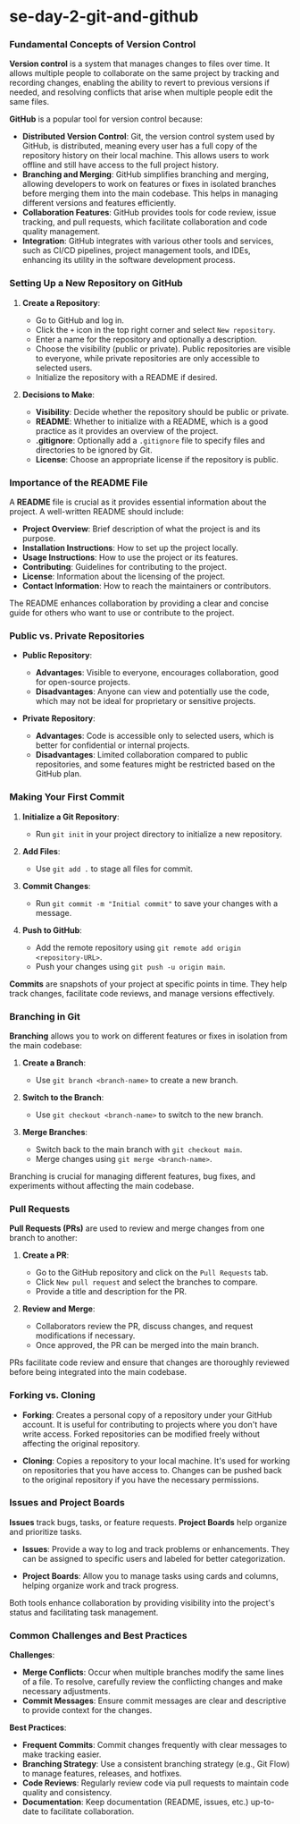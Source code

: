 # se-day-2-git-and-github

### Fundamental Concepts of Version Control

**Version control** is a system that manages changes to files over time. It allows multiple people to collaborate on the same project by tracking and recording changes, enabling the ability to revert to previous versions if needed, and resolving conflicts that arise when multiple people edit the same files.

**GitHub** is a popular tool for version control because:

- **Distributed Version Control**: Git, the version control system used by GitHub, is distributed, meaning every user has a full copy of the repository history on their local machine. This allows users to work offline and still have access to the full project history.
- **Branching and Merging**: GitHub simplifies branching and merging, allowing developers to work on features or fixes in isolated branches before merging them into the main codebase. This helps in managing different versions and features efficiently.
- **Collaboration Features**: GitHub provides tools for code review, issue tracking, and pull requests, which facilitate collaboration and code quality management.
- **Integration**: GitHub integrates with various other tools and services, such as CI/CD pipelines, project management tools, and IDEs, enhancing its utility in the software development process.

### Setting Up a New Repository on GitHub

1. **Create a Repository**:
   - Go to GitHub and log in.
   - Click the `+` icon in the top right corner and select `New repository`.
   - Enter a name for the repository and optionally a description.
   - Choose the visibility (public or private). Public repositories are visible to everyone, while private repositories are only accessible to selected users.
   - Initialize the repository with a README if desired.

2. **Decisions to Make**:
   - **Visibility**: Decide whether the repository should be public or private.
   - **README**: Whether to initialize with a README, which is a good practice as it provides an overview of the project.
   - **.gitignore**: Optionally add a `.gitignore` file to specify files and directories to be ignored by Git.
   - **License**: Choose an appropriate license if the repository is public.

### Importance of the README File

A **README** file is crucial as it provides essential information about the project. A well-written README should include:

- **Project Overview**: Brief description of what the project is and its purpose.
- **Installation Instructions**: How to set up the project locally.
- **Usage Instructions**: How to use the project or its features.
- **Contributing**: Guidelines for contributing to the project.
- **License**: Information about the licensing of the project.
- **Contact Information**: How to reach the maintainers or contributors.

The README enhances collaboration by providing a clear and concise guide for others who want to use or contribute to the project.

### Public vs. Private Repositories

- **Public Repository**:
  - **Advantages**: Visible to everyone, encourages collaboration, good for open-source projects.
  - **Disadvantages**: Anyone can view and potentially use the code, which may not be ideal for proprietary or sensitive projects.

- **Private Repository**:
  - **Advantages**: Code is accessible only to selected users, which is better for confidential or internal projects.
  - **Disadvantages**: Limited collaboration compared to public repositories, and some features might be restricted based on the GitHub plan.

### Making Your First Commit

1. **Initialize a Git Repository**:
   - Run `git init` in your project directory to initialize a new repository.

2. **Add Files**:
   - Use `git add .` to stage all files for commit.

3. **Commit Changes**:
   - Run `git commit -m "Initial commit"` to save your changes with a message.

4. **Push to GitHub**:
   - Add the remote repository using `git remote add origin <repository-URL>`.
   - Push your changes using `git push -u origin main`.

**Commits** are snapshots of your project at specific points in time. They help track changes, facilitate code reviews, and manage versions effectively.

### Branching in Git

**Branching** allows you to work on different features or fixes in isolation from the main codebase:

1. **Create a Branch**:
   - Use `git branch <branch-name>` to create a new branch.

2. **Switch to the Branch**:
   - Use `git checkout <branch-name>` to switch to the new branch.

3. **Merge Branches**:
   - Switch back to the main branch with `git checkout main`.
   - Merge changes using `git merge <branch-name>`.

Branching is crucial for managing different features, bug fixes, and experiments without affecting the main codebase.

### Pull Requests

**Pull Requests (PRs)** are used to review and merge changes from one branch to another:

1. **Create a PR**:
   - Go to the GitHub repository and click on the `Pull Requests` tab.
   - Click `New pull request` and select the branches to compare.
   - Provide a title and description for the PR.

2. **Review and Merge**:
   - Collaborators review the PR, discuss changes, and request modifications if necessary.
   - Once approved, the PR can be merged into the main branch.

PRs facilitate code review and ensure that changes are thoroughly reviewed before being integrated into the main codebase.

### Forking vs. Cloning

- **Forking**: Creates a personal copy of a repository under your GitHub account. It is useful for contributing to projects where you don't have write access. Forked repositories can be modified freely without affecting the original repository.

- **Cloning**: Copies a repository to your local machine. It's used for working on repositories that you have access to. Changes can be pushed back to the original repository if you have the necessary permissions.

### Issues and Project Boards

**Issues** track bugs, tasks, or feature requests. **Project Boards** help organize and prioritize tasks. 

- **Issues**: Provide a way to log and track problems or enhancements. They can be assigned to specific users and labeled for better categorization.

- **Project Boards**: Allow you to manage tasks using cards and columns, helping organize work and track progress.

Both tools enhance collaboration by providing visibility into the project's status and facilitating task management.

### Common Challenges and Best Practices

**Challenges**:
- **Merge Conflicts**: Occur when multiple branches modify the same lines of a file. To resolve, carefully review the conflicting changes and make necessary adjustments.
- **Commit Messages**: Ensure commit messages are clear and descriptive to provide context for the changes.

**Best Practices**:
- **Frequent Commits**: Commit changes frequently with clear messages to make tracking easier.
- **Branching Strategy**: Use a consistent branching strategy (e.g., Git Flow) to manage features, releases, and hotfixes.
- **Code Reviews**: Regularly review code via pull requests to maintain code quality and consistency.
- **Documentation**: Keep documentation (README, issues, etc.) up-to-date to facilitate collaboration.
